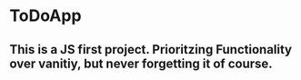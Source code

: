 # ToDoApp

## This is a JS first project. Prioritzing Functionality over vanitiy, but never forgetting it of course.

###
